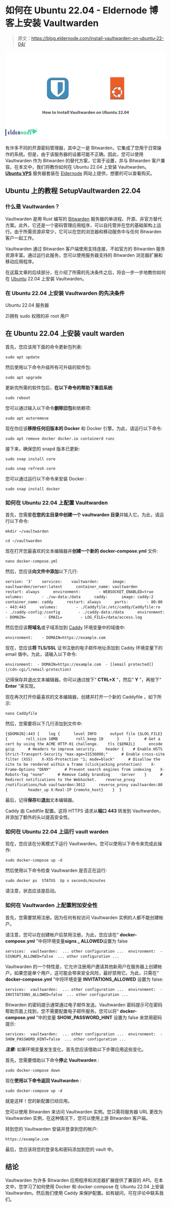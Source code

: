 # 如何在 Ubuntu 22.04 - Eldernode 博客上安装 Vaultwarden

> 原文：<https://blog.eldernode.com/install-vaultwarden-on-ubuntu-22-04/>

![How to Install Vaultwarden on Ubuntu 22.04](img/5c7867ab0eeca167bb0b01473fcdf27a.png)

有许多不同的开源密码管理器，其中之一是 Bitwarden，它集成了您用于日常操作的系统。但是，由于该服务器的设置可能不正确。因此，您可以使用 Vaultwarden 作为 Bitwarden 的替代方案，它易于设置，并与 Bitwarden 客户兼容。在本文中，我们将教你如何在 Ubuntu 22.04 上安装 Vaultwarden。 [**Ubuntu VPS**](https://eldernode.com/ubuntu-vps/) 服务器套装在 [Eldernode](https://eldernode.com/) 网站上提供，想要的可以查看购买。

## **Ubuntu 上的教程 SetupVaultwarden 22.04**

### **什么是 Vaultwarden？**

Vaultwarden 是用 Rust 编写的 [Bitwarden](https://blog.eldernode.com/install-bitwarden-on-windows-rdp/) 服务器的单进程、开源、非官方替代方案。此外，它还是一个密码管理应用程序，可以自托管并在您的基础架构上运行。由于所需资源非常少，它可以在您的浏览器和移动服务中与任何 Bitwarden 客户一起工作。

Vaultwarden 通过 Bitwarden 客户端使用支持连接，不如官方的 Bitwarden 服务资源丰富。通过运行此服务，您可以使用服务器支持的 Bitwarden 浏览器扩展和移动应用程序。

在这篇文章的后续部分，在介绍了所需的先决条件之后，将会一步一步地教你如何在 [Ubuntu](https://blog.eldernode.com/tag/ubuntu/) 22.04 上安装 Vaultwarden。

### **在 Ubuntu 22.04 上安装 Vaultwarden 的先决条件**

Ubuntu 22.04 服务器

2)拥有 sudo 权限的非 root 用户

## **在 Ubuntu 22.04 上安装 vault warden**

首先，您应该用下面的命令更新包列表:

```
sudo apt update
```

然后使用以下命令升级所有可升级的软件包:

```
sudo apt upgrade
```

更新完所需的软件包后，**在以下命令的帮助下重启系统**:

```
sudo reboot
```

您可以通过输入以下命令**删除旧包**和依赖项:

```
sudo apt autoremove
```

现在你应该**移除任何旧版本的 Docker** 和 Docker 引擎。为此，请运行以下命令:

```
sudo apt remove docker docker.io containerd runc
```

接下来，确保您的 snapd 版本已更新:

```
sudo snap install core
```

```
sudo snap refresh core
```

您可以通过运行以下命令来安装 Docker :

```
sudo snap install docker
```

### **如何在 Ubuntu 22.04** 上配置 **Vaultwarden**

首先，您需要**在您的主目录中创建一个 vaultwarden 目录**并输入它。为此，请运行以下命令:

```
mkdir ~/vaultwarden 
```

```
cd ~/vaultwarden
```

现在打开您最喜欢的文本编辑器并**创建一个新的 docker-compose.yml** 文件:

```
nano docker-compose.yml
```

然后，您应该**向文件中添加**以下几行:

```
version: '3'    services:    vaultwarden:      image: vaultwarden/server:latest      container_name: vaultwarden      restart: always      environment:        - WEBSOCKET_ENABLED=true      volumes:        - ./vw-data:/data      caddy:      image: caddy:2      container_name: caddy      restart: always      ports:        - 80:80        - 443:443      volumes:        - ./Caddyfile:/etc/caddy/Caddyfile:ro        - ./caddy-config:/config        - ./caddy-data:/data      environment:        - DOMAIN=        - EMAIL=        - LOG_FILE=/data/access.log
```

然后您应该**将域名**或子域添加到 [Caddy](https://blog.eldernode.com/introducing-the-caddy-web-server/) 环境变量中的域值中:

```
environment:    - DOMAIN=https://example.com
```

现在，您应该**将 TLS/SSL** 证书注册的电子邮件地址添加到 Caddy 环境变量下的 email 值中。为此，请输入以下命令:

```
environment:  - DOMAIN=https://example.com  - [[email protected]](/cdn-cgi/l/email-protection)
```

记得保存并退出文本编辑器。你可以通过按下“ **CTRL+X** ”，然后“ **Y** ”，再按下“ **Enter** ”来实现。

现在再次打开你最喜欢的文本编辑器，创建并打开一个新的 Caddyfile ，如下所示:

```
nano Caddyfile
```

然后，您需要将以下几行添加到文件中:

```
{$DOMAIN}:443 {    log {      level INFO      output file {$LOG_FILE} {        roll_size 10MB        roll_keep 10      }    }      # Get a cert by using the ACME HTTP-01 challenge.    tls {$EMAIL}      encode gzip      # Headers to improve security.    header {    # Enable HSTS    Strict-Transport-Security "max-age=31536000;"      # Enable cross-site filter (XSS)    X-XSS-Protection "1; mode=block"      # Disallow the site to be rendered within a frame (clickjacking protection)    X-Frame-Options "DENY"      # Prevent search engines from indexing    X-Robots-Tag "none"      # Remove Caddy branding    -Server    }      # Redirect notifications to the WebSocket.    reverse_proxy /notifications/hub vaultwarden:3012      reverse_proxy vaultwarden:80 {         header_up X-Real-IP {remote_host}    }  }
```

最后，记得**保存**和**退出**文本编辑器。

Caddy 由 Caddfile 配置。这将 HTTPS 请求从**端口 443** 转发到 Vaultwarden，并添加了额外的头以提高安全性。

### **如何在 Ubuntu 22.04 上运行 vault warden**

现在，您应该在分离模式下运行 Vaultwarden。您可以使用以下命令来完成此操作:

```
sudo docker-compose up -d
```

然后使用以下命令检查 Vaultwarden 是否正在运行:

```
sudo docker ps  STATUS  Up x seconds/minutes
```

请注意，状态应该是启动。

### **如何在 Vaultwarden** 上配置附加安全性

首先，您需要禁用注册。因为任何有权访问 Vaultwarden 实例的人都不能创建帐户。

请注意，您可以在创建帐户后禁用注册。为此，您应该在“ **docker-compose.yml** ”中将环境变量**signs _ ALLOWED**设置为 false

```
services:  vaultwarden:  ... other configuration ...  environment:  - SIGNUPS_ALLOWED=false  ... other configuration ...
```

Vaultwarden 的一个特性是，它允许注册用户邀请其他新用户在服务器上创建帐户。如果您是单个用户，这可能会带来安全风险，最好禁用它。为此，只需在“ **docker-compose.yml** ”中将环境变量 **INVITATIONS_ALLOWED** 设置为 false:

```
services:  vaultwarden:  ... other configuration ...  environment:  - INVITATIONS_ALLOWED=false  ... other configuration ...
```

Bitwarden 的密码提示通常通过电子邮件发送。Vaultwarden 密码提示可在密码帮助页面上找到，您不需要配置电子邮件服务。您可以将“ **docker-compose.yml** ”中的变量 **SHOW_PASSWORD_HINT** 设置为 false 来禁用密码提示:

```
services:  vaultwarden:  ... other configuration ...  environment:  - SHOW_PASSWORD_HINT=false  ... other configuration ...
```

***注意:*** 如果环境变量发生变化，首先您应该借助以下步骤应用这些变化。

首先，您需要借助以下命令**停止 Vaultwarden** :

```
sudo docker-compose down
```

现在**使用以下命令返回 Vaultwarden** :

```
sudo docker-compose up -d
```

就是这样！您的新配置已经应用。

您可以使用 Bitwarden 来访问 Vaultwarden 实例。您只需将服务器 URL 更改为 Vaultwarden 实例，在这种情况下，您可以使用上游 Bitwarden 客户端。

转到您的 Vaultwarden 安装并登录到您的帐户:

```
https://example.com
```

最后，您应该将您的登录名和密码添加到您的 vault 中。

## 结论

Vaultwarden 为许多 Bitwarden 应用程序和浏览器扩展提供了兼容的 API。在本文中，您学习了如何使用 Docker 和 docker-compose 在 Ubuntu 22.04 上安装 Vaultwarden。然后我们使用 Caddy 来保护配置。如有疑问，可在评论中联系我们。